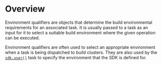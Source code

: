 # Overview

Environment qualifiers are objects that determine the build environmental requirements for an associated task. It is usually passed to a task as an input for it to select a suitable build environment where the given operation can be executed.

Environment qualifiers are often used to select an appropriate environment when a task is being dispatched to build clusters. They are also used by the [`sdk.user()`](root:/saker.sdk.support/taskdoc/sdk.user.html) task to specify the environment that the SDK is defined for.
